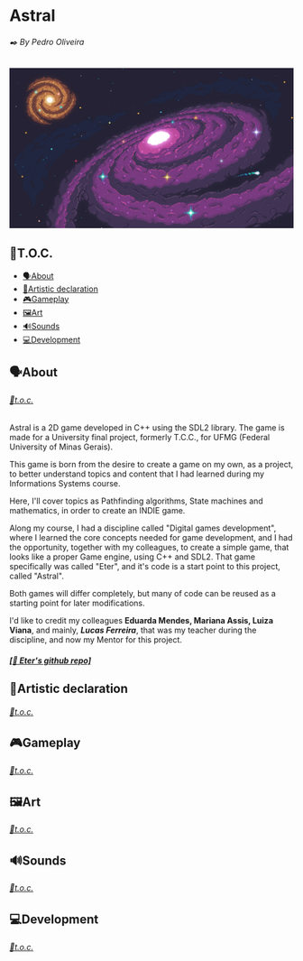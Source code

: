 # Astral
###### ✒️ By Pedro Oliveira
![Astral background](assets/Sprites/Menu/background.png)

## 📖T.O.C.
- [🗣️About](#🗣️about)
- [🎨Artistic declaration](#🎨artistic-declaration)
- [🎮Gameplay](#🎮gameplay)
- [🖼️Art](#🖼️art)
- [🔊Sounds](#🔊sounds)
- [💻Development](#💻development)

## 🗣️About
###### [📖t.o.c.](#📖toc)

Astral is a 2D game developed in C++ using the SDL2 library. The game is made for a University
final project, formerly T.C.C., for UFMG (Federal University of Minas Gerais).

This game is born from the desire to create a game on my own, as a project, to better understand
topics and content that I had learned during my Informations Systems course.

Here, I'll cover topics as Pathfinding algorithms, State machines and mathematics, in order to
create an INDIE game.

Along my course, I had a discipline called "Digital games development", where I learned the core
concepts needed for game development, and I had the opportunity, together with my colleagues, to
create a simple game, that looks like a proper Game engine, using C++ and SDL2. That game specifically
was called "Eter", and it's code is a start point to this project, called "Astral".

Both games will differ completely, but many of code can be reused as a starting point for later modifications.

I'd like to credit my colleagues __Eduarda Mendes, Mariana Assis, Luiza Viana__, and mainly, __***Lucas Ferreira***__, that was my
teacher during the discipline, and now my Mentor for this project.

##### [[🤖 Eter's github repo]](https://github.com/eduardamendes2410/Jogos-TpFinal_)

## 🎨Artistic declaration
###### [📖t.o.c.](#📖toc)
## 🎮Gameplay
###### [📖t.o.c.](#📖toc)
## 🖼️Art
###### [📖t.o.c.](#📖toc)
## 🔊Sounds
###### [📖t.o.c.](#📖toc)
## 💻Development
###### [📖t.o.c.](#📖toc)